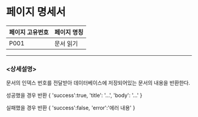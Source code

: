 페이지 명세서
===================


|페이지 고유번호|페이지 명칭|
|---|---|
|P001|문서 읽기|    
  
---
### <상세설명>  
문서의 인덱스 번호를 전달받아 데이터베이스에 저장되어있는 문서의 내용을 반환한다.

성공했을 경우 반환
{
    'success':true,
    'title': '...',
    'body': '...'
}

실패했을 경우 반환
{
    'success':false,
    'error':'에러 내용'
}